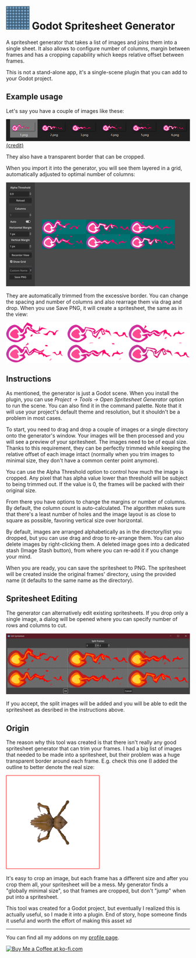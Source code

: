 # <img src="https://github.com/KoBeWi/Godot-Spritesheet-Generator/blob/master/Media/Icon.png" width="64" height="64"> Godot Spritesheet Generator

A spritesheet generator that takes a list of images and joins them into a single sheet. It also allows to configure number of columns, margin between frames and has a cropping capability which keeps relative offset between frames.

This is not a stand-alone app, it's a single-scene plugin that you can add to your Godot project.

## Example usage

Let's say you have a couple of images like these:

![](https://github.com/KoBeWi/Godot-Spritesheet-Generator/blob/master/Media/ReadmeExampleFiles.png)
[(credit)](https://opengameart.org/content/high-res-fire-ball)

They also have a transparent border that can be cropped.

When you import it into the generator, you will see them layered in a grid, automatically adjusted to optimal number of columns:

![](https://github.com/KoBeWi/Godot-Spritesheet-Generator/blob/master/Media/Screenshot1.png)

They are automatically trimmed from the excessive border. You can change the spacing and number of columns and also rearrage them via drag and drop. When you use Save PNG, it will create a spritesheet, the same as in the view:

![](https://github.com/KoBeWi/Godot-Spritesheet-Generator/blob/master/Media/ReadmeFinalSpritesheet.png)

## Instructions

As mentioned, the generator is just a Godot scene. When you install the plugin, you can use _Project -> Tools -> Open Spritesheet Generator_ option to run the scene. You can also find it in the command palette. Note that it will use your project's default theme and resolution, but it shouldn't be a problem in most cases.

To start, you need to drag and drop a couple of images or a single directory onto the generator's window. Your images will be then processed and you will see a preview of your spritesheet. The images need to be of equal size. Thanks to this requirement, they can be perfectly trimmed while keeping the relative offset of each image intact (normally when you trim images to minimal size, they don't have a common center point anymore).

You can use the Alpha Threshold option to control how much the image is cropped. Any pixel that has alpha value lower than threshold will be subject to being trimmed out. If the value is 0, the frames will be packed with their original size.

From there you have options to change the margins or number of columns. By default, the column count is auto-calculated. The algorithm makes sure that there's a least number of holes and the image layout is as close to square as possible, favoring vertical size over horizontal.

By default, images are arranged alphabetically as in the directory/list you dropped, but you can use drag and drop to re-arrange them. You can also delete images by right-clicking them. A deleted image goes into a dedicated stash (Image Stash button), from where you can re-add it if you change your mind.

When you are ready, you can save the spritesheet to PNG. The spritesheet will be created inside the original frames' directory, using the provided name (it defaults to the same name as the directory).

## Spritesheet Editing

The generator can alternatively edit existing spritesheets. If you drop only a single image, a dialog will be opened where you can specify number of rows and columns to cut.

![](https://github.com/KoBeWi/Godot-Spritesheet-Generator/blob/master/Media/ReadmeEditSpritesheet.png)

If you accept, the split images will be added and you will be able to edit the spritesheet as desribed in the instructions above.

## Origin

The reason why this tool was created is that there isn't really any good spritesheet generator that can trim your frames. I had a big list of images that needed to be made into a spritesheet, but their problem was a huge transparent border around each frame. E.g. check this one (I added the outline to better denote the real size:

![](https://github.com/KoBeWi/Godot-Spritesheet-Generator/blob/master/Media/ReadmeBug.png)

It's easy to crop an image, but each frame has a different size and after you crop them all, your spritesheet will be a mess. My generator finds a "globally minimal size", so that frames are cropped, but don't "jump" when put into a spritesheet.

This tool was created for a Godot project, but eventually I realized this is actually useful, so I made it into a plugin. End of story, hope someone finds it useful and worth the effort of making this asset xd

___
You can find all my addons on my [profile page](https://github.com/KoBeWi).

<a href='https://ko-fi.com/W7W7AD4W4' target='_blank'><img height='36' style='border:0px;height:36px;' src='https://cdn.ko-fi.com/cdn/kofi1.png?v=3' border='0' alt='Buy Me a Coffee at ko-fi.com' /></a>
